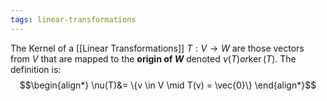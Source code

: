 ```yaml
---
tags: linear-transformations
---
```

The Kernel of a [[Linear Transformations]] $T: V \rightarrow W$ are those vectors from $V$ that are mapped to the **origin of $W$** denoted $\nu(T) or \ker(T)$. The definition is:
$$\begin{align*}
\nu(T)&= \{v \in V \mid T(v) = \vec{0}\}
\end{align*}$$